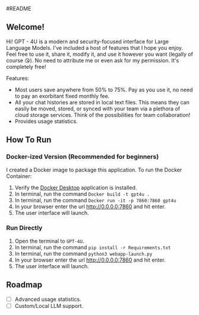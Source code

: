 #README 

## Welcome!
Hi! GPT - 4U is a modern and security-focused interface for Large Language Models. I've included a host of features that I hope you enjoy. Feel free to use it, share it, modify it, and use it however you want (legally of course 😘). No need to attribute me or even ask for my permission. It's completely free! 

Features:
- Most users save anywhere from 50% to 75%. Pay as you use it, no need to pay an exorbitant fixed monthly fee.
- All your chat histories are stored in local text files. This means they can easily be moved, stored, or synced with your team via a plethora of cloud storage services. Think of the possibilities for team collaboration!
- Provides usage statistics.
## How To Run
### Docker-ized Version (Recommended for beginners)
I created a Docker image to package this application. To run the Docker Container:
1. Verify the [Docker Desktop](https://www.docker.com/products/docker-desktop/) application is installed.
2. In terminal, run the command `Docker build -t gpt4u .`
3. In terminal, run the command `Docker run -it -p 7860:7860 gpt4u`
4. In your browser enter the url http://0.0.0.0:7860 and hit enter.
5. The user interface will launch.

### Run Directly
1. Open the terminal to `GPT-4U`.
2. In terminal, run the command `pip install -r Requirements.txt`
3. In terminal, run the command `python3 webapp-launch.py`
4. In your browser enter the url http://0.0.0.0:7860 and hit enter.
5. The user interface will launch.

## Roadmap
- [ ] Advanced usage statistics.
- [ ] Custom/Local LLM support.